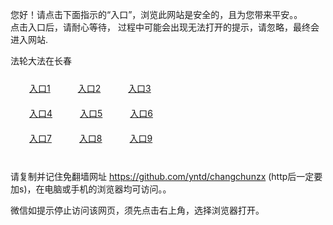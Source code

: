 您好！请点击下面指示的“入口”，浏览此网站是安全的，且为您带来平安。。 <br/>
点击入口后，请耐心等待， 过程中可能会出现无法打开的提示，请忽略，最终会进入网站. </br>

法轮大法在长春<br/>
<div style="padding:10px"><a style="margin:20px" target="_blank" href="https://d3jr8w9v4gz4q8.cloudfront.net/2Qpsp?txvgghm" id="ccLink1" rel="nofollow">入口1</a> <a target="_blank" style="margin:20px" href="https://d3sfeaora85w45.cloudfront.net/2Qpsp?mvcsivj" id="ccLink2" rel="nofollow">入口2</a> <a style="margin:20px" target="_blank" href="https://d3v68c3ur2lznb.cloudfront.net/2Qpsp?heldktpo" id="ccLink3" rel="nofollow">入口3</a></div>

<div style="padding:10px" ><a style="margin:20px" target="_blank" href="https://d3jr8w9v4gz4q8.cloudfront.net/2Qpsp?txvgghm" id="ccLink4" rel="nofollow">入口4</a> <a style="margin:20px" href="https://d3sfeaora85w45.cloudfront.net/2Qpsp?mvcsivj" target="_blank" id="ccLink5" rel="nofollow">入口5</a> <a style="margin:20px" href="https://d3v68c3ur2lznb.cloudfront.net/2Qpsp?heldktpo" target="_blank" id="ccLink6" rel="nofollow">入口6</a></div>

<div style="padding:10px"><a style="margin:20px" target="_blank" href="https://d3jr8w9v4gz4q8.cloudfront.net/2Qpsp?txvgghm" id="ccLink7" rel="nofollow">入口7</a> <a style="margin:20px" href="https://d3sfeaora85w45.cloudfront.net/2Qpsp?mvcsivj" target="_blank" id="ccLink8" rel="nofollow">入口8</a> <a style="margin:20px" target="_blank" href="https://d3v68c3ur2lznb.cloudfront.net/2Qpsp?heldktpo" id="ccLink9" rel="nofollow">入口9</a></div>

<br/>



请复制并记住免翻墙网址 https://github.com/yntd/changchunzx (http后一定要加s)，在电脑或手机的浏览器均可访问。。<br/>

微信如提示停止访问该网页，须先点击右上角，选择浏览器打开。
